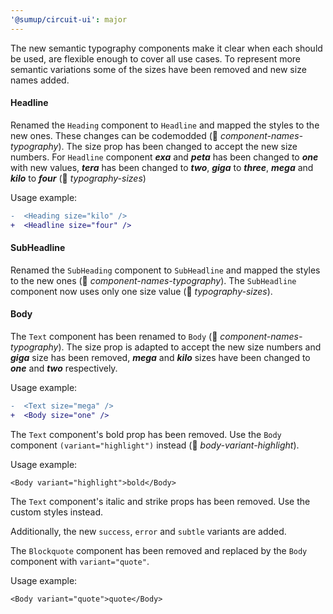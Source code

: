 ```yaml
---
'@sumup/circuit-ui': major
---
```


The new semantic typography components make it clear when each should be used, are flexible enough to cover all use cases. To represent more semantic variations some of the sizes have been removed and new size names added.

#### Headline

Renamed the `Heading` component to `Headline` and mapped the styles to the new ones. These changes can be codemodded (🤖 _component-names-typography_).
The size prop has been changed to accept the new size numbers. For `Headline` component **_exa_** and **_peta_** has been changed to **_one_** with new values, **_tera_** has been changed to **_two_**, **_giga_** to **_three_**, **_mega_** and **_kilo_** to **_four_** (🤖 _typography-sizes_)

Usage example:

```diff
-  <Heading size="kilo" />
+  <Headline size="four" />
```

#### SubHeadline

Renamed the `SubHeading` component to `SubHeadline` and mapped the styles to the new ones (🤖 _component-names-typography_). The `SubHeadline` component now uses only one size value (🤖 _typography-sizes_).

#### Body

The `Text` component has been renamed to `Body` (🤖 _component-names-typography_). The size prop is adapted to accept the new size numbers and **_giga_** size has been removed, **_mega_** and **_kilo_** sizes have been changed to **_one_** and **_two_** respectively.

Usage example:

```diff
-  <Text size="mega" />
+  <Body size="one" />
```

The `Text` component's bold prop has been removed. Use the `Body` component `(variant="highlight")` instead (🤖 _body-variant-highlight_).

Usage example:

`<Body variant="highlight">bold</Body>`

The `Text` component's italic and strike props has been removed. Use the custom styles instead.

Additionally, the new `success`, `error` and `subtle` variants are added.

The `Blockquote` component has been removed and replaced by the `Body` component with `variant="quote"`.

Usage example:

`<Body variant="quote">quote</Body>`
